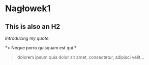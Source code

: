 # Nagłowek1
This is also an H2
------------------

*Introducing my quote:*

*> Neque porro quisquam est qui *
> dolorem ipsum quia dolor sit amet, 
> consectetur, adipisci velit...
